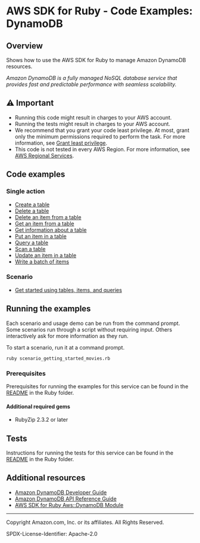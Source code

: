 # AWS SDK for Ruby - Code Examples: DynamoDB

## Overview

Shows how to use the AWS SDK for Ruby to manage Amazon DynamoDB resources.

*Amazon DynamoDB is a fully managed NoSQL database service that provides fast and
predictable performance with seamless scalability.*

## ⚠️ Important

* Running this code might result in charges to your AWS account.
* Running the tests might result in charges to your AWS account.
*  We recommend that you grant your code least privilege. At most, grant only the minimum permissions required to perform the task. For more information, see [Grant least privilege](https://docs.aws.amazon.com/IAM/latest/UserGuide/best-practices.html#grant-least-privilege).
* This code is not tested in every AWS Region. For more information, see [AWS Regional Services](https://aws.amazon.com/about-aws/global-infrastructure/regional-product-services).

## Code examples

### Single action

* [Create a table](scenario_getting_started_movies.rb)
* [Delete a table](scenario_getting_started_movies.rb)
* [Delete an item from a table](scenario_getting_started_movies.rb)
* [Get an item from a table](scenario_getting_started_movies.rb)
* [Get information about a table](scenario_getting_started_movies.rb)
* [Put an item in a table](scenario_getting_started_movies.rb)
* [Query a table](scenario_getting_started_movies.rb)
* [Scan a table](scenario_getting_started_movies.rb)
* [Update an item in a table](scenario_getting_started_movies.rb)
* [Write a batch of items](scenario_getting_started_movies.rb)

### Scenario

* [Get started using tables, items, and queries](scenario_getting_started_movies.rb)

## Running the examples

Each scenario and usage demo can be run from the command prompt. Some scenarios run 
through a script without requiring input. Others interactively ask for more 
information as they run.

To start a scenario, run it at a command prompt.

```
ruby scenario_getting_started_movies.rb
```

### Prerequisites

Prerequisites for running the examples for this service can be found in the 
[README](../../README.md#Prerequisites) in the Ruby folder.

#### Additional required gems

* RubyZip 2.3.2 or later

## Tests

Instructions for running the tests for this service can be found in the 
[README](../../README.md#Tests) in the Ruby folder.

## Additional resources

* [Amazon DynamoDB Developer Guide](https://docs.aws.amazon.com/amazondynamodb/latest/developerguide)
* [Amazon DynamoDB API Reference Guide](https://docs.aws.amazon.com/amazondynamodb/latest/APIReference)
* [AWS SDK for Ruby Aws::DynamoDB Module](https://docs.aws.amazon.com/sdk-for-ruby/v3/api/Aws/DynamoDB.html)

---

Copyright Amazon.com, Inc. or its affiliates. All Rights Reserved.

SPDX-License-Identifier: Apache-2.0
